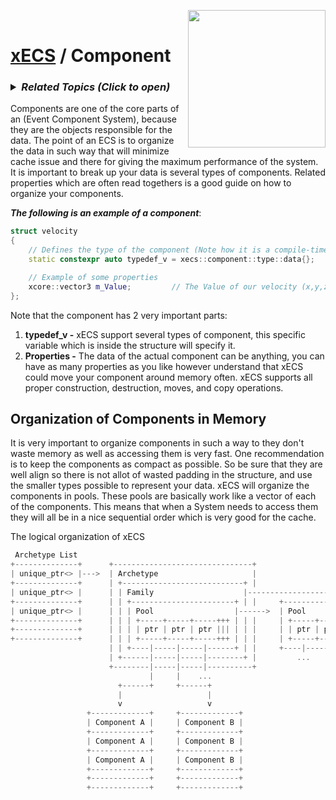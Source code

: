 <img src="https://i.imgur.com/TyjrCTS.jpg" align="right" width="220px" /><br>
# [xECS](xecs.md) / Component

<h3><details><summary><i><b>Related Topics </b>(Click to open)</i></summary>

* [Component Serialization](xecs_component_typedef_serialization.md)
* [Scene entity references](ecs_scene_entity_references.md)
* [Scene Ranges](xecs_scene_ranges.md)
* [Scene file format, details about entities](xecs_scene_serialization_entity.md)
</details></h3>

Components are one of the core parts of an (Event Component System), because they are the objects responsible for the data. The point of an ECS is to organize the data in such way that will minimize cache issue and there for giving the maximum performance of the system. It is important to break up your data is several types of components. Related properties which are often read togethers is a good guide on how to organize your components.

***The following is an example of a component***:
~~~cpp
struct velocity
{
    // Defines the type of the component (Note how it is a compile-time defined variable)
    static constexpr auto typedef_v = xecs::component::type::data{};

    // Example of some properties
    xcore::vector3 m_Value;         // The Value of our velocity (x,y,z) in meters per second
};
~~~

Note that the component has 2 very important parts:

1. **typedef_v -** xECS support several types of component, this specific variable which is inside the structure will specify it.
2. **Properties -** The data of the actual component can be anything, you can have as many properties as you like however understand that xECS could move your component around memory often. xECS supports all proper construction, destruction, moves, and copy operations.

## Organization of Components in Memory

It is very important to organize components in such a way to they don't waste memory as well as accessing them is very fast. One recommendation is to keep the components as compact as possible. So be sure that they are well align so there is not allot of wasted padding in the structure, and use the smaller types possible to represent your data. xECS will organize the components in pools. These pools are basically work like a vector of each of the components. This means that when a System needs to access them they will all be in a nice sequential order which is very good for the cache.

The logical organization of xECS

~~~cpp
 Archetype List
+--------------+      +-------------------------------+
| unique_ptr<> |--->  | Archetype                     |
+--------------+      | +---------------------------+ |                                         +---------------------------+    
| unique_ptr<> |      | | Family                    |---------------------------------------->  | Family                    |----->  null
+--------------+      | | +-----------------------+ | |     +-----------------------+           | +-----------------------+ |         
| unique_ptr<> |      | | | Pool                  |------>  | Pool                  |---> null  | | Pool                  |----> null
+--------------+      | | | +-----+-----+-----+++ | | |     | +-----+-----+-----+++ |           | | +-----+-----+-----+++ | |    
+--------------+      | | | | ptr | ptr | ptr ||| | | |     | | ptr | ptr | ptr ||| |           | | | ptr | ptr | ptr ||| | |      
+--------------+      | | | +-----+-----+-----+++ | | |     | +-----+-----+-----+++ |           | | +-----+-----+-----+++ | |      
                      | | +----|-----|-----|------+ | |     +----|-----|-----|------+           | +----|-----|-----|------+ |      
                      | +------|-----|-----|--------+ |         ...   ...   ...                 +------|-----|-----|--------+      
                      +--------|-----|-----|----------+                                               ...   ...   ...              
                               |     |    ...                                                         
                        +------+     +------+                                   
                        |                   |                        
                        v                   v                   
                 +-------------+     +-------------+                
                 | Component A |     | Component B |                 
                 +-------------+     +-------------+                  
                 | Component A |     | Component B |                  
                 +-------------+     +-------------+                 
                 | Component A |     | Component B |                   
                 +-------------+     +-------------+                   
                 +-------------+     +-------------+                 
                 +-------------+     +-------------+                      
~~~
